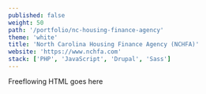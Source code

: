```yaml
---
published: false
weight: 50
path: '/portfolio/nc-housing-finance-agency'
theme: 'white'
title: 'North Carolina Housing Finance Agency (NCHFA)'
website: 'https://www.nchfa.com'
stack: ['PHP', 'JavaScript', 'Drupal', 'Sass']
---
```


Freeflowing HTML goes here
